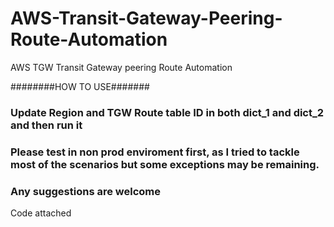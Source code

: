# AWS-Transit-Gateway-Peering-Route-Automation
AWS TGW Transit Gateway peering Route Automation

########HOW TO USE#######
### Update Region and TGW Route table ID in both dict_1 and dict_2 and then run it
### Please test in non prod enviroment first, as I tried to tackle most of the scenarios but some exceptions may be remaining.
### Any suggestions are welcome



Code attached
